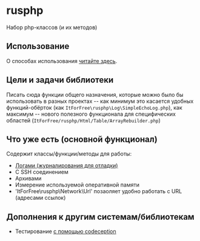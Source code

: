# rusphp

Набор php-классов (и их методов)

## Использование

О способах использования [читайте здесь](http://fkn.ktu10.com/node/8592).

## Цели и задачи библиотеки

Писать сюда функции общего назначения, которые можно было бы использовать в разных проектах 
-- как минимум это касается удобных функций-обёрток (как `ItForFree\rusphp\Log\SimpleEchoLog.php`), 
как максимум -- нового полезного функционала для специфических областей (`ItForFree/rusphp/Html/Table/ArrayRebuilder.php`)

## Что уже есть (основной функционал)

Содержит классы/функции/методы для работы:

* [Логами (журналирования для отладки)](docs/logging.md)
* C SSH соединением
* Архивами
* Измерение используемой оперативной памяти
* 'ItForFree\rusphp\Network\Url' позаоляет удобно работать с URL (адресами ссылок)

## Дополнения к другим системам/библиотекам

* Тестирование [с помощью codeception](docs/codeception.md)

